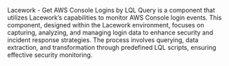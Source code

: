 Lacework - Get AWS Console Logins by LQL Query is a component that utilizes Lacework’s capabilities to monitor AWS Console login events. This component, designed within the Lacework environment, focuses on capturing, analyzing, and managing login data to enhance security and incident response strategies. The process involves querying, data extraction, and transformation through predefined LQL scripts, ensuring effective security monitoring.
